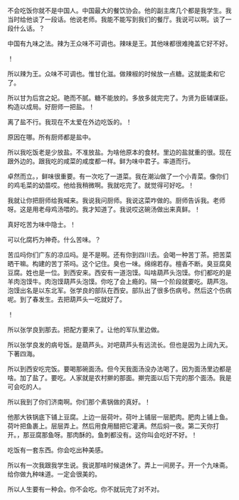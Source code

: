 不会吃饭你就不是中国人。中国最大的餐饮协会。他的副主席几个都是我学生。我当时给他谈了一段话。他说老师。我能不能写到我们的餐厅。我说可以啊。谈了一段什么话。？

中国有九味之法。辣为王众味不可调也。辣味是王。其他味都很难掩盖它好不好。

！

所以辣为王。众味不可调也。惟甘化滋。做辣椒的时候放一点糖。这就能柔和它了。

所以甘为后宫之妃。艳而不腻。糖不能放的。多放多就完完了。为贤为臣辅谋臣。构造以成局。好厨师一把盐。！

离了盐不行。我现在不太爱在外边吃饭的。！

原因在哪。所有厨师都是盐中。

所以我吃饭老是少放盐。不准放盐。为啥他原本的食材。里边的盐就重的很。现在跟外边的。跟我吃的咸菜的咸度都一样。鲜为味中君子。率道而行。

卓然而立。，鲜味很重要。有一次吃了一道菜。我在潮汕做了一个小青菜。像你们的鸡毛菜的幼苗哎。他给我稍微啊。我就吃完了。就觉得可好吃。！

我就让你把厨师给我喊来。我说我问厨师。我说这菜咋做的。厨师告诉我。老师呀。这是用老母鸡汤喂的。我才知道了。我说哎这碗汤做出来真鲜。！

真好吃苦为味中隐士。！

可以化腐朽为神奇。什么苦味。？

苦瓜吗你们广东的凉瓜吗。是不是啊。还有你到四川去。会喝一种苦丁茶。把苦菜晒干嘛。构建的苦丁茶吗。这个记住。臭也一味。绵绵若存。檀香不断。臭豆腐臭豆腐。姓也是一位。到西安来。西安有一道泡馍。叫啥葫芦头泡馍。你们都吃的是羊肉泡馍牛。肉泡馍葫芦头泡馍。你吃了会上瘾的。隔一个阶段就要吃。葫芦泡。泡馍出名是以东北军。张学良的部队在西安。部队出了很多伤病号。然后这个伤病呢。到了春发生。去把葫芦头一吃就好了。

！

所以张学良到那去。把配方要来了。让他的军队里边做。

所以张学良发的病号饭。是葫芦头。对吧葫芦头有远流长。但也是因为上阔九天。下著四海。

所以到西安吃完饭。要喝那碗面汤。但今天我面汤没办法喝了。因为面汤里边都是啥。加了盐了。要吃。人家就是农村擀的那面。擀完面以后下完的那个面汤。我是可会吃的人。

所以我到了你们济南啊。你们那个素锅做的真好。！

他那大铁锅底下铺上豆腐。上边一层荷叶。荷叶上铺层一层肥肉。肥肉上铺上鱼。荷叶把鱼裹上。层层弄上。然后用食用醋把它灌满。然后焖一夜。第二天你打开。，那豆腐那鱼呀。那肉酥的。鱼刺都没有。这你叫会吃好不好。！

吃饭有一套东西。你会吃出种美感。

所以有一次我跟我学生说。我说那啥时候退休了。弄上一间房子。开一个九味斋。给你做九种味道。一定会很美的。

所以人生要有一种会。你不会吃。你不就玩完了对不对。